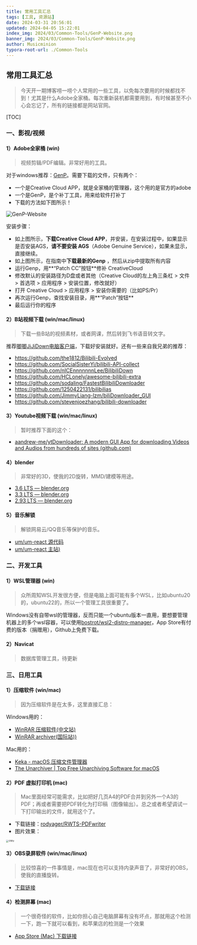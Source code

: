```yaml
---
title: 常用工具汇总
tags: [工具, 资源站]
date: 2024-03-31 20:56:01
updated: 2024-04-05 15:22:01
index_img: 2024/03/Common-Tools/GenP-Website.png
banner_img: 2024/03/Common-Tools/GenP-Website.png
author: Musicminion
typora-root-url: ./Common-Tools
---
```


## 常用工具汇总

> 今天开一期博客唠一唠个人常用的一些工具，以免每次要用的时候都找不到！尤其是什么Adobe全家桶。每次重新装机都需要用到，有时候甚至不小心会忘记了，所有的链接都是网站官网。

[TOC]

### 一、影视/视频

#### 1）Adobe全家桶 (win)

> 视频剪辑/PDF编辑。非常好用的工具。

对于windows推荐：[GenP](https://www.reddit.com/r/GenP/)。需要下载的文件，只有两个：

- 一个是Creative Cloud APP，就是全家桶的管理器，这个用的是官方的adobe
- 一个是GenP，是个补丁工具，用来给软件打补丁
- 下载的方法如下图所示！

![GenP-Website](./GenP-Website.png)

安装步骤：

- 如上图所示，**下载Creative Cloud APP**，并安装，在安装过程中，如果显示是否安装AGS，**请不要安装 AGS**（Adobe Genuine Service），如果未显示，直接继续。
- 如上图所示，在指南中**下载最新的Genp** ，然后从zip中提取所有内容
- 运行Genp，用**“Patch CC”按钮**修补 CreativeCloud
- 修改默认的安装路径为D盘或者其他（Creative Cloud的左上角三条杠 > 文件 > 首选项 > 应用程序 > 安装位置，修改就好）
- 打开 Creative Cloud > 应用程序 > 安装你需要的（比如PS/Pr）
- 再次运行Genp，查找安装目录，用**“Patch”按钮**
- 最后运行你的程序

#### 2）B站视频下载 (win/mac/linux)

> 下载一些B站的视频素材，或者网课，然后转到飞书语音转文字。

推荐[唧唧JiJiDown电脑客户端](http://client.jijidown.com/)，下载好安装就好。还有一些来自我兄弟的推荐：

- https://github.com/the1812/Bilibili-Evolved
- https://github.com/SocialSisterYi/bilibili-API-collect
- https://github.com/nICEnnnnnnnLee/BilibiliDown
- https://github.com/HCLonely/awesome-bilibili-extra
- https://github.com/sodaling/FastestBilibiliDownloader
- https://github.com/1250422131/bilibilias
- https://github.com/JimmyLiang-lzm/biliDownloader_GUI
- https://github.com/stevenjoezhang/bilibili-downloader

#### 3）Youtube视频下载 (win/mac/linux)

> 暂时推荐下面的这个：

- [aandrew-me/ytDownloader: A modern GUI App for downloading Videos and Audios from hundreds of sites (github.com)](https://github.com/aandrew-me/ytDownloader)

#### 4）blender

> 非常好的3D，使我的2D旋转，MMD/建模等用途。

- [3.6 LTS — blender.org](https://www.blender.org/download/releases/3-6/)
- [3.3 LTS — blender.org](https://www.blender.org/download/releases/3-3/)
- [2.93 LTS — blender.org](https://www.blender.org/download/releases/2-93/)

#### 5）音乐解锁

> 解锁网易云/QQ音乐等保护的音乐。

- [um/um-react 源代码](https://git.unlock-music.dev/um/um-react)
- [um/um-react 主站)](https://git.unlock-music.dev/um/um-react)

### 二、开发工具

#### 1）WSL管理器 (win)

> 众所周知WSL开发很方便，但是电脑上面可能有多个WSL，比如ubuntu20的，ubuntu22的，所以一个管理工具很重要了。

Windows没有自带wsl的管理器，反而只能一个ubuntu版本一直用，要想要管理机器上的多个wsl容器，可以使用[bostrot/wsl2-distro-manager](https://github.com/bostrot/wsl2-distro-manager)，App Store有付费的版本（捐赠用），Github上免费下载。

#### 2）Navicat

> 数据库管理工具，待更新

### 三、日用工具

#### 1）压缩软件 (win/mac)

> 因为压缩软件是在太多，这里直接汇总：

Windows用的：

- [WinRAR 压缩软件(中文站)](https://www.winrar.com.cn/)
- [WinRAR archiver(国际站))](https://www.rarlab.com/)

Mac用的：

- [Keka - macOS 压缩文件管理器](https://www.keka.io/zh-cn/)
- [The Unarchiver | Top Free Unarchiving Software for macOS](https://theunarchiver.com/)

#### 2）PDF 虚拟打印机 (mac)

> Mac里面经常可能需求，比如把好几页A4的PDF合并到另外一个A3的PDF；再或者需要把PDF转化为打印稿（图像输出）。总之或者希望调试一下打印输出的文件，就用这个了。

- 下载链接：[rodyager/RWTS-PDFwriter](https://github.com/rodyager/RWTS-PDFwriter)
- 图片效果：

<img src="./Utility.png" alt="Utility" style="zoom:40%;" />

#### 3）OBS录屏软件 (win/mac/linux)

> 比较惊喜的一件事情是，mac现在也可以支持内录声音了，非常好的OBS，使我的直播旋转。

- [下载链接](https://obsproject.com/)

#### 4）检测屏幕 (mac)

> 一个很奇怪的软件，比如你担心自己电脑屏幕有没有坏点，那就用这个检测一下，跑一下就可以看到，和苹果店的检测是一个效果

- [App Store (Mac) 下载链接](https://apps.apple.com/tt/app/pixelstester-test-monitors/id1613340764)
